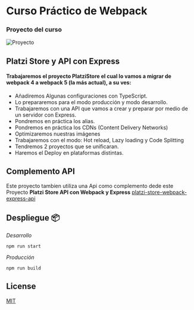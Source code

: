# Curso Práctico de Webpack

### Proyecto del curso
![Proyecto](https://static.platzi.com/media/user_upload/Captura%20de%20pantalla%20de%202021-05-27%2012-23-01-239ed52f-8a0e-48d7-b6ff-6f2ce29922b1.jpg)

## Platzi Store y API con Express
#### Trabajaremos el proyecto PlatziStore el cual lo vamos a migrar de webpack 4 a webpack 5 (la más actual), a su ves:

- Añadiremos Algunas configuraciones con TypeScript.
- Lo prepararemos para el modo producción y modo desarrollo.
- Trabajaremos con una API que vamos a crear y preparar por medio de un servidor con Express.
- Pondremos en práctica los alias.
- Pondremos en práctica los CDNs (Content Delivery Networks)
- Optimizaremos nuestras imágenes
- Trabajaremos con el modo: Hot reload, Lazy loading y Code Splitting
- Tendremos 2 proyectos que se unificaran.
- Haremos el Deploy en plataformas distintas.

## Complemento API
Este proyecto tambien utiliza una Api como complemento dede este Proyecto
**Platzi Store API con Webpack y Express**
[platzi-store-webpack-express-api](https://github.com/ericgomez/platzi-store-webpack-express-api)

## Despliegue 📦

_Desarrollo_

```
npm run start
```
_Producción_

```
npm run build
```


## License
[MIT](https://choosealicense.com/licenses/mit/)
